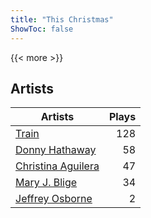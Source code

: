 ```yaml
---
title: "This Christmas"
ShowToc: false
---
```


{{< more >}}

## Artists
Artists | Plays 
----- | -----: 
[Train](/artists/train-90187) | 128
[Donny Hathaway](/artists/donny-hathaway-58582) | 58
[Christina Aguilera](/artists/christina-aguilera-34786) | 47
[Mary J. Blige](/artists/mary-j-blige-39258) | 34
[Jeffrey Osborne](/artists/jeffrey-osborne-40238) | 2

